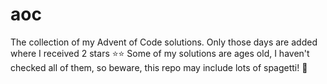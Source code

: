 # aoc
The collection of my Advent of Code solutions.
Only those days are added where I received 2 stars ⭐⭐
Some of my solutions are ages old, I haven't checked all of them, so beware, this repo may include lots of spagetti! 🍝
